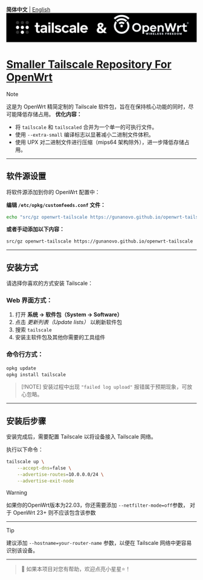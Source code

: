 **简体中文** | [English](README_en.md)  
![Tailscale & OpenWrt](./banner.png)  
# [Smaller Tailscale Repository For OpenWrt](https://gunanovo.github.io/openwrt-tailscale)

> [!NOTE]
> 这是为 OpenWrt 精简定制的 Tailscale 软件包，旨在在保持核心功能的同时，尽可能降低存储占用。
> **优化内容：**
> * 将 `tailscale` 和 `tailscaled` 合并为一个单一的可执行文件。
> * 使用 `--extra-small` 编译标志以显著减小二进制文件体积。
> * 使用 UPX 对二进制文件进行压缩（mips64 架构除外），进一步降低存储占用。

---

## 软件源设置

将软件源添加到你的 OpenWrt 配置中：

**编辑 `/etc/opkg/customfeeds.conf` 文件：**

```sh
echo "src/gz openwrt-tailscale https://gunanovo.github.io/openwrt-tailscale" >> /etc/opkg/customfeeds.conf
```

**或者手动添加以下内容：**

```sh
src/gz openwrt-tailscale https://gunanovo.github.io/openwrt-tailscale
```

---

## 安装方式

请选择你喜欢的方式安装 Tailscale：

### Web 界面方式：

1. 打开 **系统 → 软件包（System → Software）**
2. 点击 *更新列表（Update lists）* 以刷新软件包
3. 搜索 `tailscale`
4. 安装主软件包及其他你需要的工具组件

### 命令行方式：

```sh
opkg update
opkg install tailscale
```

> \[!NOTE]
> 安装过程中出现 `"failed log upload"` 报错属于预期现象，可放心忽略。

---

## 安装后步骤

安装完成后，需要配置 Tailscale 以将设备接入 Tailscale 网络。

执行以下命令：

```sh
tailscale up \
    --accept-dns=false \
    --advertise-routes=10.0.0.0/24 \
    --advertise-exit-node
```
> [!WARNING]
> 如果你的OpenWrt版本为22.03，你还需要添加 `--netfilter-mode=off`参数， 对于 OpenWrt 23+ 则不应该包含该参数

---

> [!TIP]
> 建议添加 `--hostname=your-router-name` 参数，以便在 Tailscale 网络中更容易识别该设备。

---

> 💖 如果本项目对您有帮助，欢迎点亮小星星⭐！  
